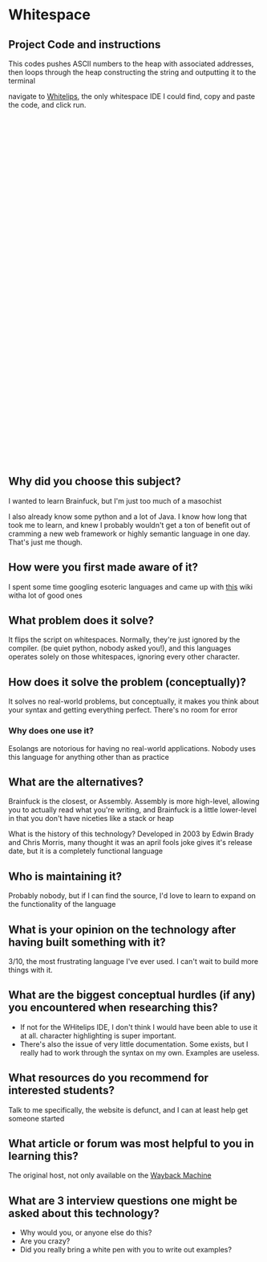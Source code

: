 # Whitespace

## Project Code and instructions
This codes pushes ASCII numbers to the heap with associated addresses, then loops through the heap constructing the string and outputting it to the terminal

navigate to [Whitelips](http://vii5ard.github.io/whitespace/), the only whitespace IDE I could find, copy and paste the code, and click run.  
```
   				
   	  	   
		    			 
   		  	 	
		    		 	
   		 		  
		    		  
   		 		  
		    	 		
   		 				
		    	 	 
   	 		  
		    	  	
   	     
		    	   
   	    		
		    			
   		 				
		    		 
   		 	   
		    	 	
   		 				
		    	  
   			  	 
		    		
   			 	  
		    	 
   	    	
		    	
   	    	
		    
   	    	
		    				

  	 	 	 	 
 
 				
     	
	  	 
 
			 	 	 	 	 

 
	 	 	 	 

  	 	 	 	 	 




```


## Why did you choose this subject?
I wanted to learn Brainfuck, but I'm just too much of a masochist

I also already know some python and a lot of Java. I know how long that took me to learn, and knew I probably wouldn't get a ton of benefit out of cramming a new web framework or highly semantic language in one day. That's just me though. 


## How were you first made aware of it?
I spent some time googling esoteric languages and came up with [this](https://esolangs.org/wiki/Esoteric_programming_language) wiki witha  lot of good ones

## What problem does it solve?
It flips the script on whitespaces. Normally, they're just ignored by the compiler. (be quiet python, nobody asked you!), and this languages operates solely on those whitespaces, ignoring every other character.


## How does it solve the problem (conceptually)?
It solves no real-world problems, but conceptually, it makes you think about your syntax and getting everything perfect. There's no room for error

### Why does one use it?
Esolangs are notorious for having no real-world applications. Nobody uses this language for anything other than as practice

## What are the alternatives?
Brainfuck is the closest, or Assembly. Assembly is more high-level, allowing you to actually read what you're writing, and Brainfuck is a little lower-level in that you don't have niceties like a stack or heap

What is the history of this technology?
Developed in 2003 by Edwin Brady and Chris Morris, many thought it was an april fools joke gives it's release date, but it is a completely functional language

## Who is maintaining it?
Probably nobody, but if I can find the source, I'd love to learn to expand on the functionality of the language

## What is your opinion on the technology after having built something with it?
3/10, the most frustrating language I've ever used. I can't wait to build more things with it. 

## What are the biggest conceptual hurdles (if any) you encountered when researching this?
* If not for the WHitelips IDE, I don't think I would have been able to use it at all. character highlighting is super important. 
* There's also the issue of very little documentation. Some exists, but I really had to work through the syntax on my own. Examples are useless. 

## What resources do you recommend for interested students?
Talk to me specifically, the website is defunct, and I can at least help get someone started

## What article or forum was most helpful to you in learning this?
The original host, not only available on the [Wayback Machine](https://web.archive.org/web/20150426105549/http://compsoc.dur.ac.uk:80/whitespace/index.php)

## What are 3 interview questions one might be asked about this technology?
* Why would you, or anyone else do this?
* Are you crazy?
* Did you really bring a white pen with you to write out examples?
